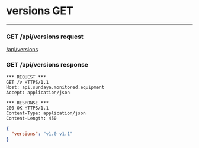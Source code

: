 # versions GET
---

### GET /api/versions request

[/api/versions](https:/api.sundaya.monitored.equipment/api/versions)


### GET /api/versions response

```
*** REQUEST ***	
GET /v HTTPS/1.1	
Host: api.sundaya.monitored.equipment
Accept: application/json
    
*** RESPONSE ***	
200 OK HTTPS/1.1	
Content-Type: application/json
Content-Length: 450	

```


```json
{
  "versions": "v1.0 v1.1"
}
```